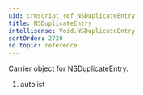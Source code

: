 ```yaml
---
uid: crmscript_ref_NSDuplicateEntry
title: NSDuplicateEntry
intellisense: Void.NSDuplicateEntry
sortOrder: 2720
so.topic: reference
---
```



Carrier object for NSDuplicateEntry.




1. autolist

